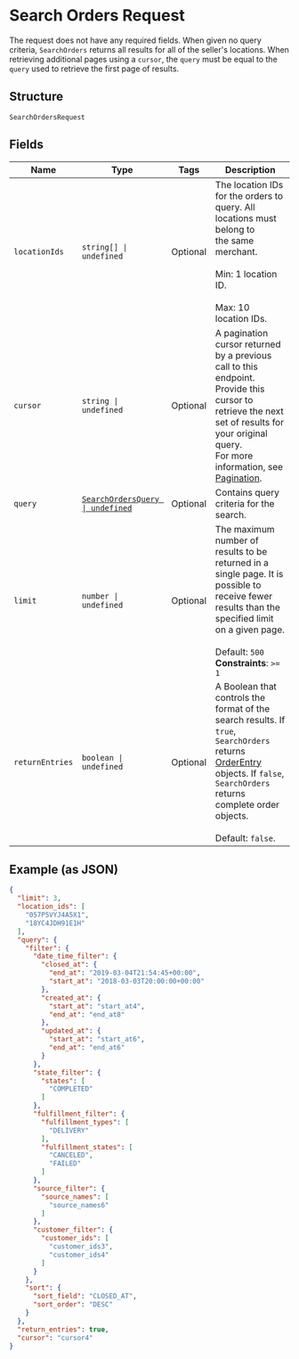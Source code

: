 
# Search Orders Request

The request does not have any required fields. When given no query criteria,
`SearchOrders` returns all results for all of the seller's locations. When retrieving additional
pages using a `cursor`, the `query` must be equal to the `query` used to retrieve the first page of
results.

## Structure

`SearchOrdersRequest`

## Fields

| Name | Type | Tags | Description |
|  --- | --- | --- | --- |
| `locationIds` | `string[] \| undefined` | Optional | The location IDs for the orders to query. All locations must belong to<br/>the same merchant.<br/><br/>Min: 1 location ID.<br/><br/>Max: 10 location IDs. |
| `cursor` | `string \| undefined` | Optional | A pagination cursor returned by a previous call to this endpoint.<br/>Provide this cursor to retrieve the next set of results for your original query.<br/>For more information, see [Pagination](https://developer.squareup.com/docs/build-basics/common-api-patterns/pagination). |
| `query` | [`SearchOrdersQuery \| undefined`](../models/search-orders-query.md) | Optional | Contains query criteria for the search. |
| `limit` | `number \| undefined` | Optional | The maximum number of results to be returned in a single page. It is<br/>possible to receive fewer results than the specified limit on a given page.<br/><br/>Default: `500`<br/>**Constraints**: `>= 1` |
| `returnEntries` | `boolean \| undefined` | Optional | A Boolean that controls the format of the search results. If `true`,<br/>`SearchOrders` returns [OrderEntry](entity:OrderEntry) objects. If `false`, `SearchOrders`<br/>returns complete order objects.<br/><br/>Default: `false`. |

## Example (as JSON)

```json
{
  "limit": 3,
  "location_ids": [
    "057P5VYJ4A5X1",
    "18YC4JDH91E1H"
  ],
  "query": {
    "filter": {
      "date_time_filter": {
        "closed_at": {
          "end_at": "2019-03-04T21:54:45+00:00",
          "start_at": "2018-03-03T20:00:00+00:00"
        },
        "created_at": {
          "start_at": "start_at4",
          "end_at": "end_at8"
        },
        "updated_at": {
          "start_at": "start_at6",
          "end_at": "end_at6"
        }
      },
      "state_filter": {
        "states": [
          "COMPLETED"
        ]
      },
      "fulfillment_filter": {
        "fulfillment_types": [
          "DELIVERY"
        ],
        "fulfillment_states": [
          "CANCELED",
          "FAILED"
        ]
      },
      "source_filter": {
        "source_names": [
          "source_names6"
        ]
      },
      "customer_filter": {
        "customer_ids": [
          "customer_ids3",
          "customer_ids4"
        ]
      }
    },
    "sort": {
      "sort_field": "CLOSED_AT",
      "sort_order": "DESC"
    }
  },
  "return_entries": true,
  "cursor": "cursor4"
}
```

